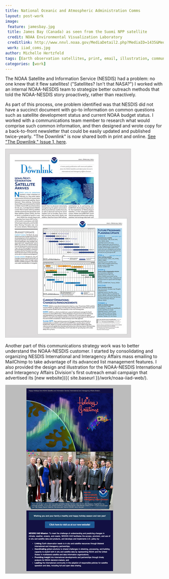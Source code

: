 ```yaml
---
title: National Oceanic and Atmospheric Administration Comms
layout: post-work
image:
 feature: jamesbay.jpg
 title: James Bay (Canada) as seen from the Suomi NPP satellite
 credit: NOAA Environmental Visualization Laboratory
 creditlink: http://www.nnvl.noaa.gov/MediaDetail2.php?MediaID=1435&MediaTypeID=1
 work: iiad_coms.jpg
author: Michelle Hertzfeld
tags: [Earth observation satellites, print, email, illustration, communications, email]
categories: [work]
---
```

The NOAA Satellite and Information Service (NESDIS) had a problem: no one knew that it flew satellites! ("Satellites? Isn't that NASA?") I worked with an internal NOAA-NESDIS team to strategize better outreach methods that told the NOAA-NESDIS story proactively, rather than reactively.<!--more-->

As part of this process, one problem identified was that NESDIS did not have a succinct document with go-to information on common questions such as satellite development status and current NOAA budget status. I worked with a communications team member to research what would comprise such common information, and then designed and wrote copy for a back-to-front newsletter that could be easily updated and published twice-yearly. "The Downlink" is now shared both in print and online. [See "The Downlink," Issue 1, here](/assets/docs/TheDownlink_Issue1_Spring2013_NOAA_NESDIS_IIAD.pdf).

![NOAA Satellite and Information Service International and Interagency Affairs Newsletter, "The Downlink"](/img/iiad_downlink.jpg)

Another part of this communications strategy work was to better understand the NOAA-NESDIS customer. I started by consolidating and organizing NESDIS International and Interagency Affairs mass emailing to MailChimp to take advantage of its advanced list management features. I also provided the design and illustration for the NOAA-NESDIS International and Interagency Affairs Division's first outreach email campaign that advertised its [new website]({{ site.baseurl }}/work/noaa-iiad-web/).

![NOAA Satellite and Information Service International and Interagency Affairs Email Campaign](/img/iiad_email.jpg)
